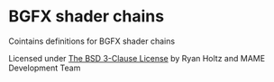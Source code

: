 # **BGFX shader chains** #

Cointains definitions for BGFX shader chains

Licensed under [The BSD 3-Clause License](http://opensource.org/licenses/BSD-3-Clause) by Ryan Holtz and MAME Development Team
